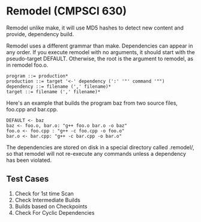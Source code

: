 Remodel (CMPSCI 630)
=======

Remodel unlike make, it will use MD5 hashes to detect new content and provide, dependency build.

Remodel uses a different grammar than make. Dependencies can appear in any order. If you execute remodel with no arguments, it should start with the pseudo-target DEFAULT. Otherwise, the root is the argument to remodel, as in remodel foo.o. 

    program ::= production*
    production ::= target '<-' dependency (':' '"' command '"")
    dependency ::= filename (',' filename)*
    target ::= filename (',' filename)*
	

Here's an example that builds the program baz from two source files, foo.cpp and bar.cpp. 

    DEFAULT <- baz
    baz <- foo.o, bar.o: "g++ foo.o bar.o -o baz"
    foo.o <- foo.cpp : "g++ -c foo.cpp -o foo.o"
    bar.o <- bar.cpp: "g++ -c bar.cpp -o bar.o"
	

The dependencies are stored on disk in a special directory called .remodel/, so that remodel will not re-execute any commands unless a dependency has been violated.

Test Cases
-----------

1. Check for 1st time Scan 
2. Check Intermediate Builds 
3. Builds based on Checkpoints 
4. Check For Cyclic Dependencies